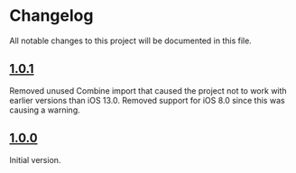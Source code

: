 # Changelog

All notable changes to this project will be documented in this file.

## [1.0.1](https://github.com/corteggo/NavigationRouter/releases/tag/1.0.1)

Removed unused Combine import that caused the project not to work with earlier versions than iOS 13.0.
Removed support for iOS 8.0 since this was causing a warning.


## [1.0.0](https://github.com/corteggo/NavigationRouter/releases/tag/1.0.0)

Initial version.
